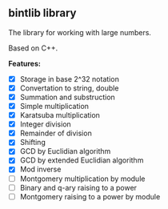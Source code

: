 ## bintlib library 
The library for working with large numbers.

Based on C++.

**Features:**
- [x] Storage in base 2^32 notation
- [x] Convertation to string, double
- [x] Summation and substruction
- [x] Simple multiplication
- [x] Karatsuba multiplication
- [x] Integer division
- [x] Remainder of division 
- [x] Shifting
- [x] GCD by Euclidian algorithm
- [x] GCD by extended Euclidian algorithm
- [x] Mod inverse
- [ ] Montgomery multiplication by module
- [ ] Binary and q-ary raising to a power
- [ ] Montgomery raising to a power by module
